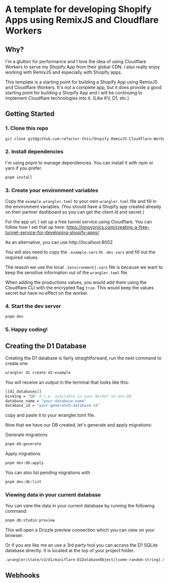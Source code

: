 # A template for developing Shopify Apps using RemixJS and Cloudflare Workers

## Why?
I'm a glutton for performance and I love the idea of using Cloudflare Workers to serve my Shopify App from their global CDN. I also really enjoy working with RemixJS and especially with Shopify apps.

This template is a starting point for building a Shopify App using RemixJS and Cloudflare Workers. It's not a complete app, but it does provide a good starting point for building a Shopify App and I will be continuing to implement Cloudflare technologies into it. (Like KV, D1, etc.)

## Getting Started

### 1. Clone this repo
```bash
git clone git@github.com:refactor-this/Shopify-RemixJS-Cloudflare-Workers-Template.git
```
### 2. Install dependencies
I'm using pnpm to manage dependencies. You can install it with npm or yarn if you prefer.
```bash
pnpm install
```

### 3. Create your environment variables
Copy the `example.wrangler.toml` to your own `wrangler.toml` file and fill in the environment variables. (You should have a Shopify app created already on their partner dashboard so you can get the client id and secret.)

For the app url, I set up a free tunnel service using Cloudflare. You can follow how I set that up here: https://innovonics.com/creating-a-free-tunnel-service-for-developing-shopify-apps/

As an alternative, you can use http://localhost:8002

You will also need to copy the `.example.vars` to `.dev.vars` and fill out the required values.

The reason we use the local `.{environment}.vars` file is because we want to keep the sensitive information out of the `wrangler.toml` file.

When adding the productions values, you would add them using the Cloudflare CLI with the encrypted flag `true`. This would keep the values secret but have no effect on the worker.

### 4. Start the dev server
```bash
pnpm dev
```
### 5. Happy coding!

## Creating the D1 Database

Creating the D1 database is fairly straightforward, run the next command to create one.

```bash
wrangler d1 create d1-example
```

You will receive an output in the terminal that looks like this:
```bash
[[d1_databases]]
binding = "DB" # i.e. available in your Worker on env.DB
database_name = "your-database-name"
database_id = "your-generated-database-id"
```

copy and paste it to your wrangler.toml file.


Now that we have our DB created, let's generate and apply migrations:

Generate migrations
```bash
pnpm db:generate
```
Apply migrations
```bash
pnpm dev:db:apply
```

You can also list pending migrations with 
```bash
pnpm dev:db:list
```

### Viewing data in your current database

You can view the data in your current database by running the following command:
```bash
pnpm db:studio:preview
```
This will open a Drizzle preview connection which you can view on your browser.

Or if you are like me an use a 3rd party tool you can access the D1 SQLite database directly. It is located at the top of your project folder.
```bash
.wrangler/state/v3/d1/miniflare-D1DatabaseObject/[some-random-string].sqlite
```

## Webhooks
